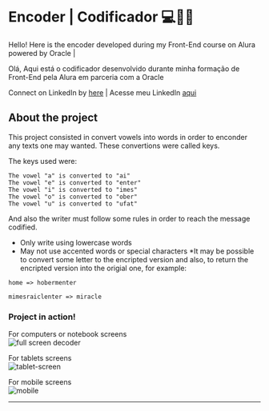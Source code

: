 # Encoder | Codificador 💻👨‍💻
Hello! Here is the encoder developed during my Front-End course on Alura powered by Oracle | 

Olá, Aqui está o codificador desenvolvido durante minha formação de Front-End pela Alura em parceria com a Oracle

Connect on LinkedIn by [here](https://www.linkedin.com/in/rodrigo-costa-santos/) | Acesse meu LinkedIn [aqui](https://www.linkedin.com/in/rodrigo-costa-santos/)

## About the project 

<p justify-content: center>This project consisted in convert vowels into words in order to enconder any texts one may wanted. These convertions were called keys.

The keys used were:

```The vowel "a" is converted to "ai"```<br>
```The vowel "e" is converted to "enter"```<br>
```The vowel "i" is converted to "imes"```<br>
```The vowel "o" is converted to "ober"```<br>
```The vowel "u" is converted to "ufat"```

And also the writer must follow some rules in order to reach the message codified.<br>
* Only write using lowercase words
* May not use accented words or special characters
*It may be possible to convert some letter to the encripted version and also, to return the encripted version into the origial one, for example:

```home => hobermenter```

```mimesraiclenter => miracle```

</p>

### Project in action!

For computers or notebook screens<br>
![full screen decoder](https://user-images.githubusercontent.com/107283450/214355934-d01e31ba-e70d-4211-b0cd-147d82f2cadb.png)

For tablets screens<br>
![tablet-screen](https://user-images.githubusercontent.com/107283450/214357537-b809a031-b5df-47f1-8137-6a480cd90d59.png)

For mobile screens<br>
![mobile](https://user-images.githubusercontent.com/107283450/214357618-dfd3e016-ee12-4054-8268-b882033abf3c.png)

---
